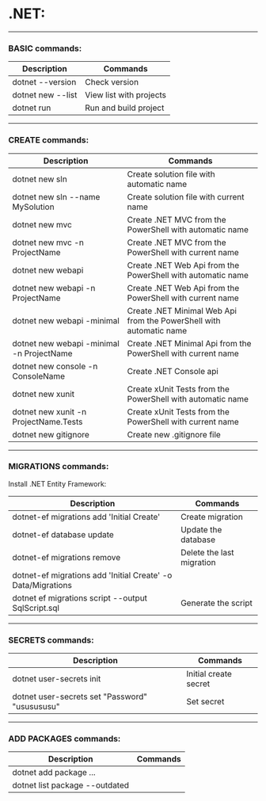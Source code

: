 # **.NET:**

---

### **BASIC** commands:

|Description            |Commands                   |
|--                     |--                         |
|dotnet --version       |Check version              |
|dotnet new --list      |View list with projects    |
|dotnet run             |Run and build project      |

---

### **CREATE commands:**

|Description                                |Commands                                                               |
|--                                         |--                                                                     |
|dotnet new sln                             |Create solution file with automatic name                               |
|dotnet new sln --name MySolution           |Create solution file with current name                                 |
|dotnet new mvc                             |Create .NET MVC from the PowerShell with automatic name                |
|dotnet new mvc -n ProjectName              |Create .NET MVC from the PowerShell with current name                  |
|dotnet new webapi                          |Create .NET Web Api from the PowerShell with automatic name            |
|dotnet new webapi -n ProjectName           |Create .NET Web Api from the PowerShell with current name              |
|dotnet new webapi -minimal                 |Create .NET Minimal Web Api from the PowerShell with automatic name    |
|dotnet new webapi -minimal -n ProjectName  |Create .NET Minimal Api from the PowerShell with current name          |
|dotnet new console -n ConsoleName          |Create .NET Console api                                                |
|dotnet new xunit                           |Create xUnit Tests from the PowerShell with automatic name             |
|dotnet new xunit -n ProjectName.Tests      |Create xUnit Tests from the PowerShell with current name               |
|dotnet new gitignore                       |Create new .gitignore file                                             |

---

### **MIGRATIONS commands:**

Install .NET Entity Framework:

|Description                                                    |Commands                   |
|--                                                             |--                         |
|dotnet-ef migrations add 'Initial Create'                      |Create migration           |
|dotnet-ef database update                                      |Update the database        |
|dotnet-ef migrations remove                                    |Delete the last migration  |
|dotnet-ef migrations add 'Initial Create' -o Data/Migrations   ||
|dotnet ef migrations script --output SqlScript.sql             |Generate the script        |

---

### **SECRETS commands:**

|Description                                    |Commands               |
|--                                             |--                     |
|dotnet user-secrets init                       |Initial create secret  |
|dotnet user-secrets set "Password" "ususususu" |Set secret             |

---

### **ADD PACKAGES commands:**

|Description                        |Commands   |
|--                                 |--         |
|dotnet add package ...             |           |
|dotnet list package --outdated     |           |
